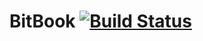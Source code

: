 # BitBook [![Build Status](https://travis-ci.org/ririyad/BitBook.svg?branch=master)](https://travis-ci.org/ririyad/BiBook)
